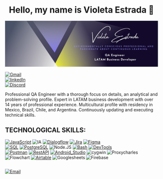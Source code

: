 <!--
**violetaestrada/violetaestrada** is a ✨ _special_ ✨ repository because its `README.md` (this file) appears on your GitHub profile.

Here are some ideas to get you started:

- 🔭 I’m currently working on ...
- 🌱 I’m currently learning ...
- 👯 I’m looking to collaborate on ...
- 🤔 I’m looking for help with ...
- 💬 Ask me about ...
- 📫 How to reach me: ...
- 😄 Pronouns: ...
- ⚡ Fun fact: ...
-->

<div align="center">
<h1 align="center">Hello, my name is Violeta Estrada 👋</h1>
</div>

![](https://github.com/violetaestrada/violetaestrada/blob/main/BannerVE.png)

[![Gmail](https://img.shields.io/badge/gmail-violeta.estrada.r@gmail.com-D14836?style=for-the-badge&logo=gmail&logoColor=white&labelColor=101010)](mailto:violeta.estrada.r@gmail.com)
</br>
[![linkedIn](https://img.shields.io/badge/LinkedIn-violetaestrada-0077B5?style=for-the-badge&logo=linkedin&logoColor=white&labelColor=101010)](https://www.linkedin.com/in/violetaestrada)
</br>
[![Discord](https://img.shields.io/badge/Discord-violetaestrada-5865F2?style=for-the-badge&logo=discord&logoColor=white&labelColor=101010)](https://violetaestrada.com/discord)


Professional QA Engineer with a thorough focus on details, an analytical and problem-solving profile. 
Expert in LATAM business development with over 14 years of professional experience. Multicultural profile with residency in Mexico, Brazil, Chile, and Argentina. Continuously updating and executing technical skills.

## TECHNOLOGICAL SKILLS:

[![JavaScript](https://img.shields.io/badge/JavaScript-F7DF1E?style=for-the-badge&logo=javascript&logoColor=white&labelColor=101010)]()
![IA](https://img.shields.io/badge/ia-1575F9?style=for-the-badge&logo=ia&logoColor=white&labelColor=101010)
[![Dialogflow](https://img.shields.io/badge/dialogflow-FA7343?style=for-the-badge&logo=dialogflow&logoColor=white&labelColor=101010)]()
[![Jira](https://img.shields.io/badge/Jira-4479A1?style=for-the-badge&logo=jira&logoColor=white&labelColor=101010)]()
[![Figma](https://img.shields.io/badge/Figma-232F3E?style=for-the-badge&logo=figma&logoColor=white&labelColor=101010)]()
</br>
[![SQL](https://img.shields.io/badge/SQL-4479A1?style=for-the-badge&logo=mysql&logoColor=white&labelColor=101010)]()
[![PostgreSQL](https://img.shields.io/badge/PostgreSQL-007396?style=for-the-badge&logo=postgresql&logoColor=white&labelColor=101010)]()
![Node.JS](https://img.shields.io/badge/Node.JS-339933?style=for-the-badge&logo=node.js&logoColor=white&labelColor=101010)
[![Bash](https://img.shields.io/badge/Bash-4479A1?style=for-the-badge&logo=bash&logoColor=white&labelColor=101010)]()
[![DevTools](https://img.shields.io/badge/DevTools-232F3E?style=for-the-badge&logo=devtools&logoColor=white&labelColor=101010)]()
</br>
[![Postman](https://img.shields.io/badge/postman-999999?style=for-the-badge&logo=postman&logoColor=white&labelColor=101010)]()
[![RestAPI](https://img.shields.io/badge/RestAPI-999999?style=for-the-badge&logo=restapi&logoColor=white&labelColor=101010)]()
[![Android_Studio](https://img.shields.io/badge/Android_Studio-3DDC84?style=for-the-badge&logo=android-studio&logoColor=white&labelColor=101010)]()
![cygwin](https://img.shields.io/badge/cygwin-3DDC84?style=for-the-badge&logo=cygwin&logoColor=white&labelColor=101010)
![Proxycharles](https://img.shields.io/badge/Proxycharles-0095D5?style=for-the-badge&logo=proxycharles&logoColor=white&labelColor=101010)
</br>
![Flowchart](https://img.shields.io/badge/flowchart-1575F9?style=for-the-badge&logo=flowchart&logoColor=white&labelColor=101010)
[![Airtable](https://img.shields.io/badge/Airtable-4285F4?style=for-the-badge&logo=airtable&logoColor=white&labelColor=101010)]()
![Googlesheets](https://img.shields.io/badge/Googlesheets-D14836?style=for-the-badge&logo=googlesheets&logoColor=white&labelColor=101010)
![Firebase](https://img.shields.io/badge/Firebase-D14836?style=for-the-badge&logo=firebase&logoColor=white&labelColor=101010)
</br>


## 
[![Email](https://img.shields.io/badge/violeta.estrada.r@gmail.com-email_personal_-000000?style=for-the-badge&logo=gmail&logoColor=white&labelColor=101010)](mailto:violeta.estrada.r@gmail.com)



